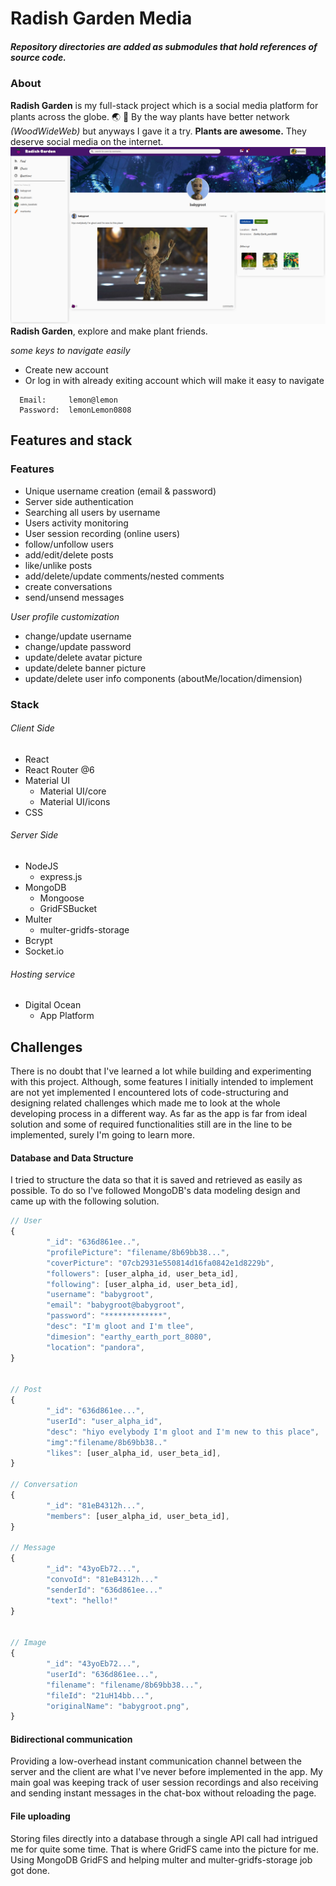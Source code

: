 # Radish Garden Media

#####  Repository directories are added as submodules that hold references of source code. 


### About 

**Radish Garden** is my full-stack project which is a social media platform for plants across the globe. :earth_asia: :seedling:
By the way plants have better network _(WoodWideWeb)_ but anyways I gave it a try. **Plants are awesome.** They deserve social media on the internet.  
![](./radish-garden.png)
**Radish Garden**, explore and make plant friends. 

_some keys to navigate easily_
* Create new account
* Or log in with already exiting account which will make it easy to navigate
```
  Email:     lemon@lemon
  Password:  lemonLemon0808
```



## Features and stack 

### Features

* Unique username creation (email & password)
* Server side authentication
* Searching all users by username
* Users activity monitoring
* User session recording (online users)
* follow/unfollow users
* add/edit/delete posts
* like/unlike posts
* add/delete/update comments/nested comments
* create conversations
* send/unsend messages

*User profile customization* 
* change/update username
* change/update password
* update/delete avatar picture
* update/delete banner picture
* update/delete user info components (aboutMe/location/dimension)


### Stack

###### Client Side
* React 
* React Router @6
* Material UI
    * Material UI/core
    * Material UI/icons
* CSS

###### Server Side
* NodeJS
  * express.js
* MongoDB 
  * Mongoose
  * GridFSBucket
* Multer
  * multer-gridfs-storage
* Bcrypt
* Socket.io


###### Hosting service
 * Digital Ocean
   * App Platform 
  
## Challenges

There is no doubt that I've learned a lot while building and experimenting with this project. Although, some features I initially intended to implement
are not yet implemented I encountered lots of code-structuring and designing related challenges which made me to look at the whole developing process in a different way.
As far as the app is far from ideal solution and some of required functionalities still are in the line to be implemented, surely I'm going to learn more.


#### Database and Data Structure 

I tried to structure the data so that it is saved and retrieved as easily as possible. To do so I've followed MongoDB's data modeling design and came up with the following solution. 


```javascript
// User
{
        "_id": "636d861ee..",
        "profilePicture": "filename/8b69bb38...",
        "coverPicture": "07cb2931e550814d16fa0842e1d8229b",
        "followers": [user_alpha_id, user_beta_id],
        "following": [user_alpha_id, user_beta_id],
        "username": "babygroot",
        "email": "babygroot@babygroot",
        "password": "*************",
        "desc": "I'm gloot and I'm tlee",
        "dimesion": "earthy_earth_port_8080",
        "location": "pandora",
}


// Post
{
        "_id": "636d861ee...",
        "userId": "user_alpha_id",
        "desc": "hiyo evelybody I'm gloot and I'm new to this place",
        "img":"filename/8b69bb38.."
        "likes": [user_alpha_id, user_beta_id],
}

// Conversation
{
        "_id": "81eB4312h...",
        "members": [user_alpha_id, user_beta_id],
}

// Message
{
        "_id": "43yoEb72...",
        "convoId": "81eB4312h..."
        "senderId": "636d861ee..."
        "text": "hello!"
}


// Image
{
        "_id": "43yoEb72...",
        "userId": "636d861ee...",
        "filename": "filename/8b69bb38...",
        "fileId": "21uH14bb...", 
        "originalName": "babygroot.png",
}
```

####  Bidirectional communication 

Providing a low-overhead instant communication channel between the server and the client are what I've never before implemented in the app. 
My main goal was keeping track of user session recordings and also receiving and sending instant messages in the chat-box without reloading the page.


####  File uploading 
Storing files directly into a database through a single API call had intrigued me for quite some time. 
That is where GridFS came into the picture for me. Using MongoDB GridFS and helping multer and multer-gridfs-storage job got done.





